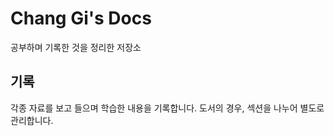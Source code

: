 # Chang Gi's Docs

공부하며 기록한 것을 정리한 저장소

## 기록

각종 자료를 보고 들으며 학습한 내용을 기록합니다.
도서의 경우, 섹션을 나누어 별도로 관리합니다.

